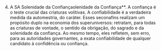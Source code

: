 ﻿4. A SA Solenidade da Confiançaolenidade da Confiança**. A confiança é o teste crucial das criaturas volitivas. A confiabilidade é a verdadeira medida da automestria, do caráter. Esses seconafins realizam um propósito duplo na economia dos superuniversos: retratam, para todas as criaturas de vontade, o sentido da obrigação, do sagrado e da solenidade da confiança. Ao mesmo tempo, eles refletem, sem erro, para as autoridades governantes, a exata confiabilidade de qualquer candidato à confidência ou confiança.